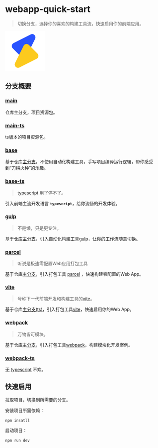 # webapp-quick-start

> 切换分支，选择你的喜欢的构建工具流，快速启用你的前端应用。

![logo](src/assets/logo.png)

## 分支概要

### [main](https://github.com/fongzhizhi/webapp-quick-start/main)

仓库主分支，项目资源包。

### [main-ts](https://github.com/fongzhizhi/webapp-quick-start/tree/main-ts)

ts版本的项目资源包。

### [base](https://github.com/fongzhizhi/webapp-quick-start/tree/base)

基于仓库[主分支](https://github.com/fongzhizhi/webapp-quick-start/tree/main)，不使用自动化构建工具，手写项目编译运行逻辑，带你感受到“刀耕火种”的乐趣。

### [base-ts](https://github.com/fongzhizhi/webapp-quick-start/tree/base-ts)

> [typescript](https://www.tslang.cn/) 用了停不了。

引入前端主流开发语言 **`typescript`**，给你流畅的开发体验。

### [gulp](https://github.com/fongzhizhi/webapp-quick-start/tree/gulp)

> 不是懒，只是更专注。

基于仓库[主分支](https://github.com/fongzhizhi/webapp-quick-start/tree/main)，引入自动化构建工具[gulp](https://www.gulpjs.com.cn/)，让你的工作流随意切换。

### [parcel](https://github.com/fongzhizhi/webapp-quick-start/tree/parcel)

> 听说是极速零配置Web应用打包工具

基于仓库[主分支](https://github.com/fongzhizhi/webapp-quick-start/tree/main)，引入打包工具  [parcel](https://www.parceljs.cn/) ，快速构建零配置的Web App。

### [vite](https://github.com/fongzhizhi/webapp-quick-start/tree/vite)

> 号称下一代前端开发和构建工具的[vite](https://cn.vitejs.dev/)。

基于仓库[主分支(ts)](https://github.com/fongzhizhi/webapp-quick-start/tree/main-ts)，引入打包工具[vite](https://cn.vitejs.dev/)，快速启用你的Web App。

### [webpack](https://github.com/fongzhizhi/webapp-quick-start/tree/webpack)

> 万物皆可模块。

基于仓库[主分支](https://github.com/fongzhizhi/webapp-quick-start/tree/main)，引入打包工具[webpack](https://www.webpackjs.com/)，构建模块化开发案例。

### [webpack-ts](https://github.com/fongzhizhi/webapp-quick-start/tree/webpack-ts)

无 [typescript](https://www.tslang.cn/) 不欢。

## 快速启用

拉取项目，切换到所需要的分支。

安装项目所需依赖：

```shell
npm insatll
```

启动项目：

```shell
npm run dev
```